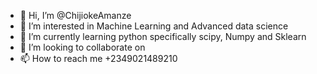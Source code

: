 - 👋 Hi, I’m @ChijiokeAmanze
- 👀 I’m interested in Machine Learning and Advanced data science
- 🌱 I’m currently learning python specifically scipy, Numpy and Sklearn
- 💞️ I’m looking to collaborate on 
- 📫 How to reach me +2349021489210

<!---
ChijiokeAmanze/ChijiokeAmanze is a ✨ special ✨ repository because its `README.md` (this file) appears on your GitHub profile.
You can click the Preview link to take a look at your changes.
--->
